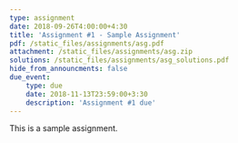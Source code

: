 ```yaml
---
type: assignment
date: 2018-09-26T4:00:00+4:30
title: 'Assignment #1 - Sample Assignment'
pdf: /static_files/assignments/asg.pdf
attachment: /static_files/assignments/asg.zip
solutions: /static_files/assignments/asg_solutions.pdf
hide_from_announcments: false
due_event:
    type: due
    date: 2018-11-13T23:59:00+3:30
    description: 'Assignment #1 due'
---
```

This is a sample assignment.
